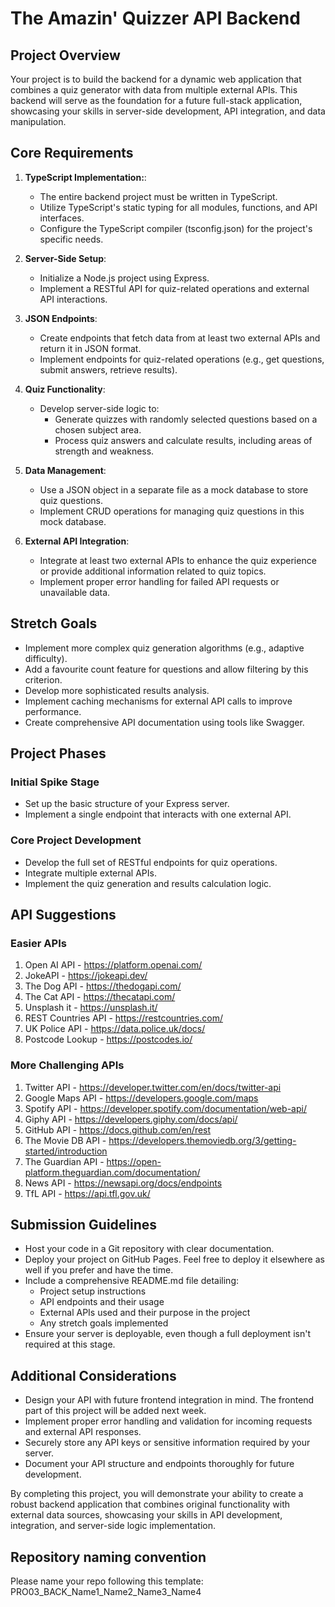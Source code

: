 # The Amazin' Quizzer API Backend

## Project Overview

Your project is to build the backend for a dynamic web application that combines a quiz generator with data from multiple external APIs. This backend will serve as the foundation for a future full-stack application, showcasing your skills in server-side development, API integration, and data manipulation.

## Core Requirements

1. **TypeScript Implementation:**:
   - The entire backend project must be written in TypeScript.
   - Utilize TypeScript's static typing for all modules, functions, and API interfaces.
   - Configure the TypeScript compiler (tsconfig.json) for the project's specific needs.

2. **Server-Side Setup**:
   - Initialize a Node.js project using Express.
   - Implement a RESTful API for quiz-related operations and external API interactions.

3. **JSON Endpoints**:
   - Create endpoints that fetch data from at least two external APIs and return it in JSON format.
   - Implement endpoints for quiz-related operations (e.g., get questions, submit answers, retrieve results).

4. **Quiz Functionality**:
   - Develop server-side logic to:
     - Generate quizzes with randomly selected questions based on a chosen subject area.
     - Process quiz answers and calculate results, including areas of strength and weakness.

5. **Data Management**:
   - Use a JSON object in a separate file as a mock database to store quiz questions.
   - Implement CRUD operations for managing quiz questions in this mock database.

6. **External API Integration**:
   - Integrate at least two external APIs to enhance the quiz experience or provide additional information related to quiz topics.
   - Implement proper error handling for failed API requests or unavailable data.

## Stretch Goals

- Implement more complex quiz generation algorithms (e.g., adaptive difficulty).
- Add a favourite count feature for questions and allow filtering by this criterion.
- Develop more sophisticated results analysis.
- Implement caching mechanisms for external API calls to improve performance.
- Create comprehensive API documentation using tools like Swagger.

## Project Phases

### Initial Spike Stage
- Set up the basic structure of your Express server.
- Implement a single endpoint that interacts with one external API.

### Core Project Development
- Develop the full set of RESTful endpoints for quiz operations.
- Integrate multiple external APIs.
- Implement the quiz generation and results calculation logic.

## API Suggestions

### Easier APIs
1. Open AI API - https://platform.openai.com/
2. JokeAPI - https://jokeapi.dev/
3. The Dog API - https://thedogapi.com/
4. The Cat API - https://thecatapi.com/
5. Unsplash it - https://unsplash.it/
7. REST Countries API - https://restcountries.com/
8. UK Police API - https://data.police.uk/docs/
9. Postcode Lookup - https://postcodes.io/

### More Challenging APIs
1. Twitter API - https://developer.twitter.com/en/docs/twitter-api
2. Google Maps API - https://developers.google.com/maps
3. Spotify API - https://developer.spotify.com/documentation/web-api/
4. Giphy API - https://developers.giphy.com/docs/api/
5. GitHub API - https://docs.github.com/en/rest
6. The Movie DB API - https://developers.themoviedb.org/3/getting-started/introduction
7. The Guardian API - https://open-platform.theguardian.com/documentation/
8. News API - https://newsapi.org/docs/endpoints
9. TfL API - https://api.tfl.gov.uk/

## Submission Guidelines

- Host your code in a Git repository with clear documentation.
- Deploy your project on GitHub Pages. Feel free to deploy it elsewhere as well if you prefer and have the time.
- Include a comprehensive README.md file detailing:
  - Project setup instructions
  - API endpoints and their usage
  - External APIs used and their purpose in the project
  - Any stretch goals implemented
- Ensure your server is deployable, even though a full deployment isn't required at this stage.

## Additional Considerations

- Design your API with future frontend integration in mind. The frontend part of this project will be added next week.
- Implement proper error handling and validation for incoming requests and external API responses.
- Securely store any API keys or sensitive information required by your server.
- Document your API structure and endpoints thoroughly for future development.

By completing this project, you will demonstrate your ability to create a robust backend application that combines original functionality with external data sources, showcasing your skills in API development, integration, and server-side logic implementation.

## Repository naming convention
Please name your repo following this template:
PRO03_BACK_Name1_Name2_Name3_Name4